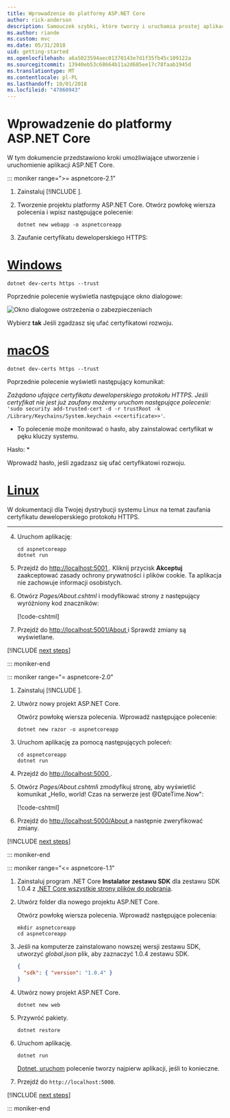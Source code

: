 ```yaml
---
title: Wprowadzenie do platformy ASP.NET Core
author: rick-anderson
description: Samouczek szybki, które tworzy i uruchamia prostej aplikacji Hello World przy użyciu platformy ASP.NET Core.
ms.author: riande
ms.custom: mvc
ms.date: 05/31/2018
uid: getting-started
ms.openlocfilehash: a6a5023594aec01370143e7d1f35fb45c109122a
ms.sourcegitcommit: 13940eb53c68664b11a2d685ee17c78faab1945d
ms.translationtype: MT
ms.contentlocale: pl-PL
ms.lasthandoff: 10/01/2018
ms.locfileid: "47860943"
---
```

# <a name="get-started-with-aspnet-core"></a>Wprowadzenie do platformy ASP.NET Core

W tym dokumencie przedstawiono kroki umożliwiające utworzenie i uruchomienie aplikacji ASP.NET Core.

::: moniker range=">= aspnetcore-2.1"

1. Zainstaluj [!INCLUDE [](~/includes/2.1-SDK.md)].

2. Tworzenie projektu platformy ASP.NET Core. Otwórz powłokę wiersza polecenia i wpisz następujące polecenie:

   ```console
   dotnet new webapp -o aspnetcoreapp
   ```

3. Zaufanie certyfikatu deweloperskiego HTTPS:

# <a name="windowstabwindows"></a>[Windows](#tab/windows)

  ```console
  dotnet dev-certs https --trust
  ```

  Poprzednie polecenie wyświetla następujące okno dialogowe:

  ![Okno dialogowe ostrzeżenia o zabezpieczeniach](_static/cert.png)

  Wybierz **tak** Jeśli zgadzasz się ufać certyfikatowi rozwoju.

# <a name="macostabmacos"></a>[macOS](#tab/macos)

  ```console
  dotnet dev-certs https --trust
  ```

  Poprzednie polecenie wyświetli następujący komunikat:

  *Zażądano ufające certyfikatu deweloperskiego protokołu HTTPS. Jeśli certyfikat nie jest już zaufany możemy uruchom następujące polecenie:* `'sudo security add-trusted-cert -d -r trustRoot -k /Library/Keychains/System.keychain <<certificate>>'`.  
  * To polecenie może monitować o hasło, aby zainstalować certyfikat w pęku kluczy systemu.
  
  Hasło: *

  Wprowadź hasło, jeśli zgadzasz się ufać certyfikatowi rozwoju.

# <a name="linuxtablinux"></a>[Linux](#tab/linux)

  W dokumentacji dla Twojej dystrybucji systemu Linux na temat zaufania certyfikatu deweloperskiego protokołu HTTPS.
   
---

4. Uruchom aplikację:

   ```console
   cd aspnetcoreapp
   dotnet run
   ```

5. Przejdź do [ http://localhost:5001 ](http://localhost:5001).  Kliknij przycisk **Akceptuj** zaakceptować zasady ochrony prywatności i plików cookie. Ta aplikacja nie zachowuje informacji osobistych.

6. Otwórz *Pages/About.cshtml* i modyfikować strony z następujący wyróżniony kod znaczników:

   [!code-cshtml[](sample/getting-started/about.cshtml?highlight=9)]

7. Przejdź do [ http://localhost:5001/About ](http://localhost:5001/About) i Sprawdź zmiany są wyświetlane.

[!INCLUDE [next steps](~/includes/getting-started/next-steps.md)]

::: moniker-end

::: moniker range="= aspnetcore-2.0"

1. Zainstaluj [!INCLUDE [](~/includes/net-core-sdk-download-link.md)].

2. Utwórz nowy projekt ASP.NET Core.

   Otwórz powłokę wiersza polecenia. Wprowadź następujące polecenie:

   ```console
   dotnet new razor -o aspnetcoreapp
   ```

3. Uruchom aplikację za pomocą następujących poleceń:

   ```console
   cd aspnetcoreapp
   dotnet run
   ```

4. Przejdź do [ http://localhost:5000 ](http://localhost:5000).

5. Otwórz *Pages/About.cshtml*i zmodyfikuj stronę, aby wyświetlić komunikat „Hello, world! Czas na serwerze jest @DateTime.Now":

   [!code-cshtml[](sample/getting-started/about.cshtml?highlight=9&range=1-9)]

6. Przejdź do [ http://localhost:5000/About ](http://localhost:5000/About) a następnie zweryfikować zmiany.

[!INCLUDE [next steps](~/includes/getting-started/next-steps.md)]

::: moniker-end

::: moniker range="<= aspnetcore-1.1"

1. Zainstaluj program .NET Core **Instalator zestawu SDK** dla zestawu SDK 1.0.4 z [.NET Core wszystkie strony plików do pobrania](https://www.microsoft.com/net/download/all).

2. Utwórz folder dla nowego projektu ASP.NET Core.

   Otwórz powłokę wiersza polecenia. Wprowadź następujące polecenia:

   ```console
   mkdir aspnetcoreapp
   cd aspnetcoreapp
   ```

3. Jeśli na komputerze zainstalowano nowszej wersji zestawu SDK, utworzyć *global.json* plik, aby zaznaczyć 1.0.4 zestawu SDK.

   ```json
   {
     "sdk": { "version": "1.0.4" }
   }
   ```

4. Utwórz nowy projekt ASP.NET Core.

   ```console
   dotnet new web
   ```

5. Przywróć pakiety.

   ```console
   dotnet restore
   ```

6. Uruchom aplikację.

   ```console
   dotnet run
   ```

   [Dotnet, uruchom](/dotnet/core/tools/dotnet-run) polecenie tworzy najpierw aplikacji, jeśli to konieczne.

7. Przejdź do `http://localhost:5000`.

[!INCLUDE [next steps](~/includes/getting-started/next-steps.md)]

::: moniker-end
